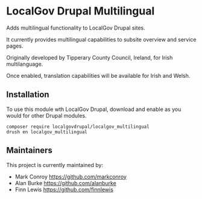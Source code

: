 # LocalGov Drupal Multilingual

Adds multilingual functionality to LocalGov Drupal sites. 

It currently provides multilingual capabilities to subsite overview and service pages. 

Originally developed by Tipperary County Council, Ireland, for Irish multilanguage. 

Once enabled, translation capabilities will be available for Irish and Welsh.

## 

## Installation

To use this module wth LocalGov Drupal, download and enable as you would for other Drupal modules.

```
composer require localgovdrupal/localgov_multilingual
drush en localgov_multilingual
```

## Maintainers

This project is currently maintained by: 

 - Mark Conroy https://github.com/markconroy
 - Alan Burke https://github.com/alanburke
 - Finn Lewis https://github.com/finnlewis
